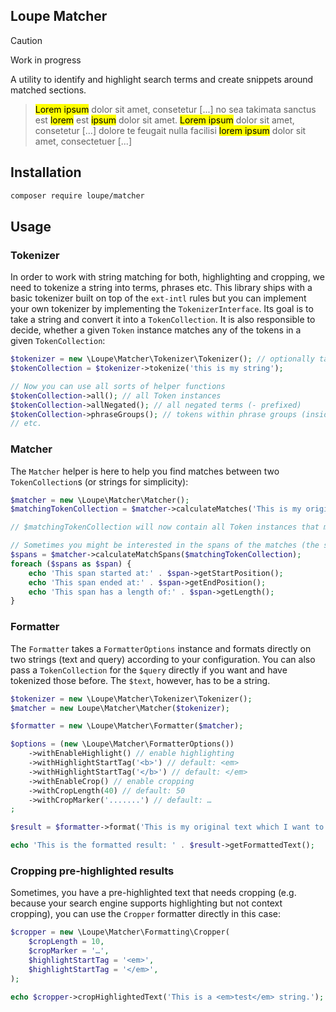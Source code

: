 ## Loupe Matcher

> [!CAUTION]
> Work in progress

A utility to identify and highlight search terms and create snippets around matched sections.

> <mark>Lorem ipsum</mark> dolor sit amet, consetetur [...] no sea takimata sanctus est <mark>lorem</mark> est <mark>ipsum</mark> dolor sit amet. <mark>Lorem ipsum</mark> dolor sit amet, consetetur [...] dolore te feugait nulla facilisi <mark>lorem ipsum</mark> dolor sit amet, consectetuer [...]

## Installation

```bash
composer require loupe/matcher
```

## Usage

### Tokenizer

In order to work with string matching for both, highlighting and cropping, we need to tokenize a string into terms, 
phrases etc. This library ships with a basic tokenizer built on top of the `ext-intl` rules but you can implement 
your own tokenizer by implementing the `TokenizerInterface`. Its goal is to take a string and convert it into a 
`TokenCollection`. It is also responsible to decide, whether a given `Token` instance matches any of the tokens in a 
given `TokenCollection`:

```php
$tokenizer = new \Loupe\Matcher\Tokenizer\Tokenizer(); // optionally takes a locale to improve tokenization
$tokenCollection = $tokenizer->tokenize('this is my string');

// Now you can use all sorts of helper functions
$tokenCollection->all(); // all Token instances
$tokenCollection->allNegated(); // all negated terms (- prefixed)
$tokenCollection->phraseGroups(); // tokens within phrase groups (inside quotation marks, e.g. "this is a phrase")
// etc.
```

### Matcher

The `Matcher` helper is here to help you find matches between two `TokenCollection`s (or strings for simplicity):

```php
$matcher = new \Loupe\Matcher\Matcher();
$matchingTokenCollection = $matcher->calculateMatches('This is my original text which I want to query.', 'query');

// $matchingTokenCollection will now contain all Token instances that match the query.

// Sometimes you might be interested in the spans of the matches (the start and end positions of the tokens matched):
$spans = $matcher->calculateMatchSpans($matchingTokenCollection);
foreach ($spans as $span) {
    echo 'This span started at:' . $span->getStartPosition();
    echo 'This span ended at:' . $span->getEndPosition();
    echo 'This span has a length of:' . $span->getLength();
}
```

### Formatter

The `Formatter` takes a `FormatterOptions` instance and formats directly on two strings (text and query) according to your
configuration. You can also pass a `TokenCollection` for the `$query` directly if you want and have tokenized those 
before. The `$text`, however, has to be a string.

```php
$tokenizer = new \Loupe\Matcher\Tokenizer\Tokenizer();
$matcher = new Loupe\Matcher\Matcher($tokenizer);

$formatter = new \Loupe\Matcher\Formatter($matcher);

$options = (new \Loupe\Matcher\FormatterOptions())
    ->withEnableHighlight() // enable highlighting
    ->withHighlightStartTag('<b>') // default: <em>
    ->withHighlightStartTag('</b>') // default: </em>
    ->withEnableCrop() // enable cropping
    ->withCropLength(40) // default: 50
    ->withCropMarker('.......') // default: … 
;

$result = $formatter->format('This is my original text which I want to query.', 'query');

echo 'This is the formatted result: ' . $result->getFormattedText();
```

### Cropping pre-highlighted results

Sometimes, you have a pre-highlighted text that needs cropping (e.g. because your search engine supports highlighting
but not context cropping), you can use the `Cropper` formatter directly in this case:

```php
$cropper = new \Loupe\Matcher\Formatting\Cropper(
    $cropLength = 10,
    $cropMarker = '…',
    $highlightStartTag = '<em>',
    $highlightStartTag = '</em>',
);

echo $cropper->cropHighlightedText('This is a <em>test</em> string.'); // Outputs: …a <em>test</em> st…
```